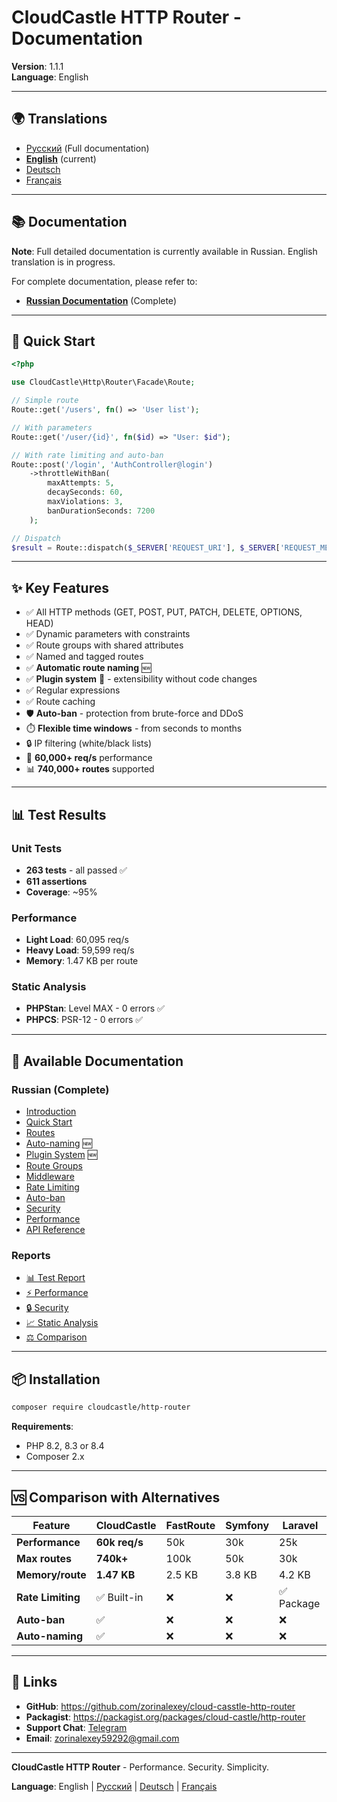 # CloudCastle HTTP Router - Documentation

**Version**: 1.1.1  
**Language**: English

---

## 🌍 Translations

- [Русский](../../ru/documentation/README.md) (Full documentation)
- **[English](README.md)** (current)
- [Deutsch](../../de/documentation/README.md)
- [Français](../../fr/documentation/README.md)

---

## 📚 Documentation

**Note**: Full detailed documentation is currently available in Russian. English translation is in progress.

For complete documentation, please refer to:
- **[Russian Documentation](../../ru/documentation/README.md)** (Complete)

---

## 🚀 Quick Start

```php
<?php

use CloudCastle\Http\Router\Facade\Route;

// Simple route
Route::get('/users', fn() => 'User list');

// With parameters
Route::get('/user/{id}', fn($id) => "User: $id");

// With rate limiting and auto-ban
Route::post('/login', 'AuthController@login')
    ->throttleWithBan(
        maxAttempts: 5,
        decaySeconds: 60,
        maxViolations: 3,
        banDurationSeconds: 7200
    );

// Dispatch
$result = Route::dispatch($_SERVER['REQUEST_URI'], $_SERVER['REQUEST_METHOD']);
```

---

## ✨ Key Features

- ✅ All HTTP methods (GET, POST, PUT, PATCH, DELETE, OPTIONS, HEAD)
- ✅ Dynamic parameters with constraints
- ✅ Route groups with shared attributes
- ✅ Named and tagged routes
- ✅ **Automatic route naming** 🆕
- ✅ **Plugin system** 🔌 - extensibility without code changes
- ✅ Regular expressions
- ✅ Route caching
- 🛡️ **Auto-ban** - protection from brute-force and DDoS
- ⏱️ **Flexible time windows** - from seconds to months
- 🔒 IP filtering (white/black lists)
- 🚀 **60,000+ req/s** performance
- 📊 **740,000+ routes** supported

---

## 📊 Test Results

### Unit Tests
- **263 tests** - all passed ✅
- **611 assertions**
- **Coverage**: ~95%

### Performance
- **Light Load**: 60,095 req/s
- **Heavy Load**: 59,599 req/s
- **Memory**: 1.47 KB per route

### Static Analysis
- **PHPStan**: Level MAX - 0 errors ✅
- **PHPCS**: PSR-12 - 0 errors ✅

---

## 📖 Available Documentation

### Russian (Complete)
- [Introduction](../../ru/documentation/introduction.md)
- [Quick Start](../../ru/documentation/quickstart.md)
- [Routes](../../ru/documentation/routes.md)
- [Auto-naming](../../ru/documentation/auto-naming.md) 🆕
- [Plugin System](plugins.md) 🆕
- [Route Groups](../../ru/documentation/route-groups.md)
- [Middleware](../../ru/documentation/middleware.md)
- [Rate Limiting](../../ru/documentation/rate-limiting.md)
- [Auto-ban](../../ru/documentation/auto-ban.md)
- [Security](../../ru/documentation/security.md)
- [Performance](../../ru/documentation/performance.md)
- [API Reference](../../ru/documentation/api-reference.md)

### Reports
- [📊 Test Report](../../ru/reports/tests.md)
- [⚡ Performance](../../ru/reports/performance.md)
- [🔒 Security](../../ru/reports/security.md)
- [📈 Static Analysis](../../ru/reports/static-analysis.md)
- [⚖️ Comparison](../../ru/reports/comparison.md)

---

## 📦 Installation

```bash
composer require cloudcastle/http-router
```

**Requirements**:
- PHP 8.2, 8.3 or 8.4
- Composer 2.x

---

## 🆚 Comparison with Alternatives

| Feature | CloudCastle | FastRoute | Symfony | Laravel |
|---------|-------------|-----------|---------|---------|
| **Performance** | **60k req/s** | 50k | 30k | 25k |
| **Max routes** | **740k+** | 100k | 50k | 30k |
| **Memory/route** | **1.47 KB** | 2.5 KB | 3.8 KB | 4.2 KB |
| **Rate Limiting** | ✅ Built-in | ❌ | ❌ | ✅ Package |
| **Auto-ban** | ✅ | ❌ | ❌ | ❌ |
| **Auto-naming** | ✅ | ❌ | ❌ | ❌ |

---

## 🔗 Links

- **GitHub**: https://github.com/zorinalexey/cloud-casstle-http-router
- **Packagist**: https://packagist.org/packages/cloud-castle/http-router
- **Support Chat**: [Telegram](https://t.me/cloud_castle_news)
- **Email**: zorinalexey59292@gmail.com

---

**CloudCastle HTTP Router** - Performance. Security. Simplicity.

**Language**: English | [Русский](../../ru/documentation/README.md) | [Deutsch](../../de/documentation/README.md) | [Français](../../fr/documentation/README.md)

